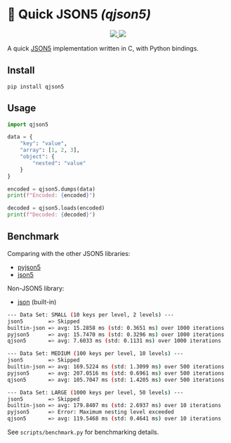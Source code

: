 # 📎 Quick JSON5 _(qjson5)_

<p align="center">

  <a href="https://github.com/qvecs/qjson5/actions?query=workflow%3ABuild">
    <img src="https://github.com/qvecs/qjson5/workflows/Build/badge.svg">
  </a>

  <a href="https://opensource.org/licenses/MIT">
    <img src="https://img.shields.io/badge/License-MIT-blue.svg">
  </a>
</p>

A quick [JSON5](https://json5.org/) implementation written in C, with Python bindings.

## Install

```
pip install qjson5
```

## Usage

```python
import qjson5

data = {
    "key": "value",
    "array": [1, 2, 3],
    "object": {
        "nested": "value"
    }
}

encoded = qjson5.dumps(data)
print(f"Encoded: {encoded}")

decoded = qjson5.loads(encoded)
print(f"Decoded: {decoded}")
```

## Benchmark

Comparing with the other JSON5 libraries:

* [pyjson5](https://pypi.org/project/pyjson5/)
* [json5](https://pypi.org/project/json5/)

Non-JSON5 library:

* [json](https://docs.python.org/3/library/json.html) (built-in)

```bash
--- Data Set: SMALL (10 keys per level, 2 levels) ---
json5        => Skipped
builtin-json => avg: 15.2858 ms (std: 0.3651 ms) over 1000 iterations
pyjson5      => avg: 15.7470 ms (std: 0.3296 ms) over 1000 iterations
qjson5       => avg: 7.6033 ms (std: 0.1131 ms) over 1000 iterations

--- Data Set: MEDIUM (100 keys per level, 10 levels) ---
json5        => Skipped
builtin-json => avg: 169.5224 ms (std: 1.3099 ms) over 500 iterations
pyjson5      => avg: 207.0516 ms (std: 0.6961 ms) over 500 iterations
qjson5       => avg: 105.7047 ms (std: 1.4205 ms) over 500 iterations

--- Data Set: LARGE (1000 keys per level, 50 levels) ---
json5        => Skipped
builtin-json => avg: 179.8407 ms (std: 2.6937 ms) over 10 iterations
pyjson5      => Error: Maximum nesting level exceeded
qjson5       => avg: 119.5468 ms (std: 0.4641 ms) over 10 iterations
```

See `scripts/benchmark.py` for benchmarking details.
